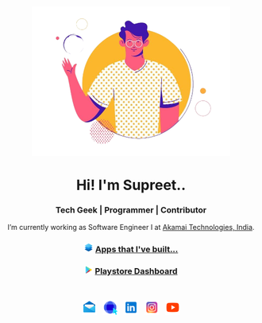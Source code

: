 <div align="center">
<img src="https://github.com/SupreetRonad/SupreetRonad/blob/main/hi.png" width="400"><br>
<h1>Hi! I'm Supreet..</h1>
<h3>Tech Geek | Programmer | Contributor</h3>


I’m currently working as Software Engineer I at [Akamai Technologies, India](https://www.akamai.com/).
<br/>

### <a href="https://drive.google.com/drive/folders/1Q_7CsLuHp1WM1Gpf9f7YwWtv8PVWpBsM?usp=sharing"><img src="icons/apps.png" width="19" title="Apps" /></a> [Apps that I've built...](https://drive.google.com/drive/folders/1Q_7CsLuHp1WM1Gpf9f7YwWtv8PVWpBsM?usp=sharing)

### <a href="https://play.google.com/store/apps/dev?id=5636646902925498070"><img src="icons/playstore.png" width="17" title="Playstore" /></a> [Playstore Dashboard](https://play.google.com/store/apps/dev?id=5636646902925498070)
<br/>
<p><a href="mailto:suppironad@gmail.com"><img src="icons/mail.png" width="30" title="Gmail"/></a> &nbsp  <a href="https://supreetronad.github.io/web_portal/"><img src="icons/portfolio1.png" width="30" title="Portfolio" /></a> &nbsp <a href="https://www.linkedin.com/in/supreet-ronad/"><img src="icons/linkedin.png" width="30" title="LinkedIn" /></a> &nbsp <a href="https://www.instagram.com/supreetronad/"><img src="icons/instagram.png" width="30" title="Instagram" /></a> &nbsp <a href="https://www.youtube.com/channel/UC0ahUe7606gvjh6rKZO1pHQ"><img src="icons/youtube.png" width="30" title="Youtube" /></a>
</p>
</div>
